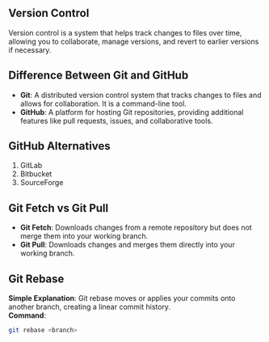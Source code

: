 ## Version Control  
Version control is a system that helps track changes to files over time, allowing you to collaborate, manage versions, and revert to earlier versions if necessary.  

## Difference Between Git and GitHub  
- **Git**: A distributed version control system that tracks changes to files and allows for collaboration. It is a command-line tool.  
- **GitHub**: A platform for hosting Git repositories, providing additional features like pull requests, issues, and collaborative tools.  

## GitHub Alternatives  
1. GitLab  
2. Bitbucket  
3. SourceForge  

## Git Fetch vs Git Pull  
- **Git Fetch**: Downloads changes from a remote repository but does not merge them into your working branch.  
- **Git Pull**: Downloads changes and merges them directly into your working branch.  

## Git Rebase  
**Simple Explanation**: Git rebase moves or applies your commits onto another branch, creating a linear commit history.  
**Command**:  
```bash
git rebase <branch>

